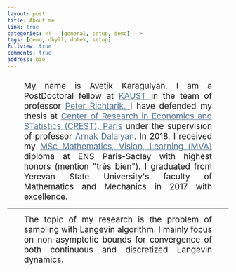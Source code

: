 ```yaml
---
layout: post
title: About me 
link: true
categories: <!-- [general, setup, demo] -->
tags: [demo, dbyll, dbtek, setup]
fullview: true
comments: true
address: bio
---
```


<!-- hyperlink color #428bca -->


<div style="font-size: 14pt; text-align: justify; margin-left: 1cm; margin-right: 1cm; margin-top: 0.7cm">
My name is Avetik Karagulyan. I am a PostDoctoral fellow at <a href="http://cemse.kaust.edu.sa/" 
style="color: #517394"> KAUST </a> in the team of professor <a href = "http://richtarik.org/" style="color: #517394"> Peter Richtarik. </a> I have defended my thesis at <a href="http://crest.science/" style="color: #517394"> 
Center of Research in Economics and STatistics (CREST), Paris</a> 
under the supervision of professor <a href="http://www.arnak-dalalyan.fr/" style="color: #517394"> Arnak Dalalyan</a>.
In 2018, I received my <a href="http://math.ens-paris-saclay.fr/version-francaise/formations/master-mva/" style="color: #517394"> 
MSc Mathematics, Vision, Learning (MVA)</a>  diploma 
at ENS Paris-Saclay with highest honors (mention "très bien"). I graduated from Yerevan State University's faculty of Mathematics and Mechanics in 2017 with excellence.
</div>
<hr width="100%" size="10" align="left" color="#ced9e4">
<div style="font-size: 14pt; text-align: justify; margin-left: 1cm;  margin-right: 1cm">
	The topic of my research is the problem of sampling with Langevin algorithm. I mainly focus on 
	non-asymptotic bounds for convergence of both continuous and discretized Langevin dynamics.
</div> 
